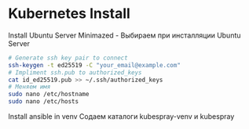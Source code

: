 # Kubernetes Install

Install Ubuntu Server Minimazed - Выбираем при инсталляции Ubuntu Server

```bash
# Generate ssh key pair to connect
ssh-keygen -t ed25519 -C "your_email@example.com"
# Impliment ssh.pub to authorized_keys
cat id_ed25519.pub >> ~/.ssh/authorized_keys
# Меняем имя
sudo nano /etc/hostname
sudo nano /etc/hosts
```

Install ansible in venv
Содаем каталоги kubespray-venv и kubespray

